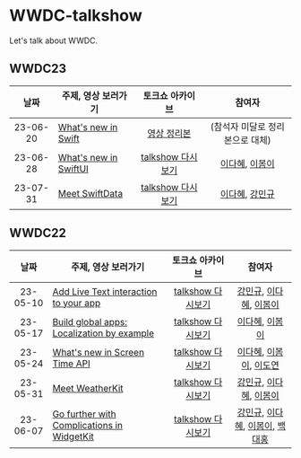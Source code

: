 # WWDC-talkshow
Let's talk about WWDC.


## WWDC23
| 날짜 | 주제, 영상 보러가기 | 토크쇼 아카이브 | 참여자 |
|:--:|----|:--:|:--:|
|  23-06-20 | [What's new in Swift](https://developer.apple.com/videos/play/wwdc2020/10170) | [영상 정리본](https://www.wwdcnotes.com/notes/wwdc20/10170/) | (참석자 미달로 정리본으로 대체) |
|  23-06-28 | [What's new in SwiftUI](https://developer.apple.com/videos/play/wwdc2023/10148) | [talkshow 다시보기](https://github.com/Charming-Swift/WWDC-talkshow/tree/main/WWDC23/What's%20new%20in%20SwiftUI) | [이다혜](https://github.com/dahae0320), [이봄이](https://github.com/leeyi1203) |
| 23-07-31 | [Meet SwiftData](https://developer.apple.com/videos/play/wwdc2023/10187) | [talkshow 다시보기](https://github.com/Charming-Swift/WWDC-talkshow/blob/main/WWDC23/Meet%20SwiftData.md) | [이다혜](https://github.com/dahae0320), [강민규](https://github.com/KoreaMango) |


## WWDC22
| 날짜 | 주제, 영상 보러가기 | 토크쇼 아카이브 | 참여자 |
|:--:|----|:--:|:--:|
|  23-05-10 | [Add Live Text interaction to your app](https://developer.apple.com/videos/play/wwdc2022/10026/) | [talkshow 다시보기](https://github.com/Charming-Swift/WWDC-talkshow/tree/main/WWDC22/Add%20Live%20Text%20interaction%20to%20your%20app) | [강민규](https://github.com/KoreaMango), [이다혜](https://github.com/dahae0320), [이봄이](https://github.com/leeyi1203) |
|  23-05-17 | [Build global apps: Localization by example](https://developer.apple.com/videos/play/wwdc2022/10110/) | [talkshow 다시보기](https://github.com/Charming-Swift/WWDC-talkshow/tree/main/WWDC22/Build%20global%20apps%3A%20Localization%20by%20example) | [이다혜](https://github.com/dahae0320), [이봄이](https://github.com/leeyi1203) |
|  23-05-24 | [What's new in Screen Time API](https://developer.apple.com/videos/play/wwdc2022/110336/) | [talkshow 다시보기](https://github.com/Charming-Swift/WWDC-talkshow/tree/main/WWDC22/What's%20new%20in%20Screen%20Time%20API) | [이다혜](https://github.com/dahae0320), [이봄이](https://github.com/leeyi1203), [이도연](https://github.com/leedoyeon849) |
|  23-05-31 | [Meet WeatherKit](https://developer.apple.com/videos/play/wwdc2022/10003/) | [talkshow 다시보기](https://github.com/Charming-Swift/WWDC-talkshow/tree/main/WWDC22/Meet%20WeatherKit) | [강민규](https://github.com/KoreaMango), [이다혜](https://github.com/dahae0320), [이봄이](https://github.com/leeyi1203) |
|  23-06-07 | [Go further with Complications in WidgetKit](https://developer.apple.com/videos/play/wwdc2022/10051/) | [talkshow 다시보기](https://github.com/Charming-Swift/WWDC-talkshow/tree/main/WWDC22/Go%20further%20with%20Complications%20in%20WidgetKit) | [강민규](https://github.com/KoreaMango), [이다혜](https://github.com/dahae0320), [이봄이](https://github.com/leeyi1203), [백대홍](https://github.com/bdh3620) |

